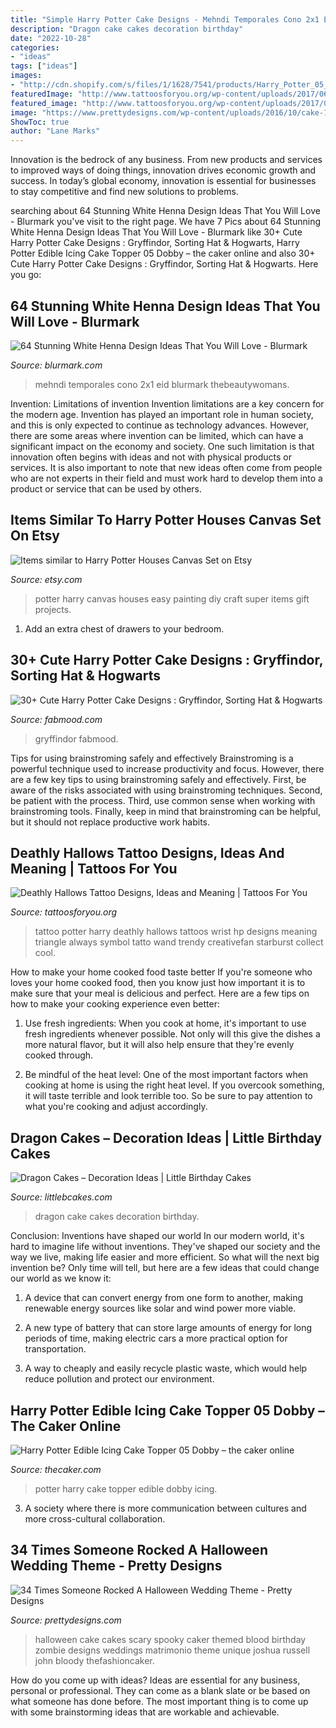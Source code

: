 ```yaml
---
title: "Simple Harry Potter Cake Designs - Mehndi Temporales Cono 2x1 Eid Blurmark Thebeautywomans"
description: "Dragon cake cakes decoration birthday"
date: "2022-10-28"
categories:
- "ideas"
tags: ["ideas"]
images:
- "http://cdn.shopify.com/s/files/1/1628/7541/products/Harry_Potter_05_Cake_grande.jpg?v=1515850436"
featuredImage: "http://www.tattoosforyou.org/wp-content/uploads/2017/06/Harry-Potter-Deathly-Hallows-Tattoo.jpg"
featured_image: "http://www.tattoosforyou.org/wp-content/uploads/2017/06/Harry-Potter-Deathly-Hallows-Tattoo.jpg"
image: "https://www.prettydesigns.com/wp-content/uploads/2016/10/cake-13.jpg"
ShowToc: true
author: "Lane Marks"
---
```



Innovation is the bedrock of any business. From new products and services to improved ways of doing things, innovation drives economic growth and success. In today’s global economy, innovation is essential for businesses to stay competitive and find new solutions to problems.

	

		
searching about 64 Stunning White Henna Design Ideas That You Will Love - Blurmark you've visit to the right page. We have 7 Pics about 64 Stunning White Henna Design Ideas That You Will Love - Blurmark like 30+ Cute Harry Potter Cake Designs : Gryffindor, Sorting Hat &amp; Hogwarts, Harry Potter Edible Icing Cake Topper 05 Dobby – the caker online and also 30+ Cute Harry Potter Cake Designs : Gryffindor, Sorting Hat &amp; Hogwarts. Here you go:
		
    
## 64 Stunning White Henna Design Ideas That You Will Love - Blurmark

<img loading=lazy src="https://www.blurmark.com/wp-content/uploads/2017/01/White-Henna-Design-26.jpg" onerror="this.onerror=null;this.src='https://tse2.mm.bing.net/th?id=OIP.XIU-RVCeVD9XB9sKC1fgQgHaHa&amp;pid=15.1';" alt="64 Stunning White Henna Design Ideas That You Will Love - Blurmark">

_Source: blurmark.com_

>mehndi temporales cono 2x1 eid blurmark thebeautywomans. 

	

Invention: Limitations of invention
Invention limitations are a key concern for the modern age. Invention has played an important role in human society, and this is only expected to continue as technology advances. However, there are some areas where invention can be limited, which can have a significant impact on the economy and society. One such limitation is that innovation often begins with ideas and not with physical products or services. It is also important to note that new ideas often come from people who are not experts in their field and must work hard to develop them into a product or service that can be used by others.

    
## Items Similar To Harry Potter Houses Canvas Set On Etsy

<img loading=lazy src="https://img1.etsystatic.com/039/0/9441166/il_570xN.633539629_mwdp.jpg" onerror="this.onerror=null;this.src='https://tse1.mm.bing.net/th?id=OIP.aj38JQlJgdWe3lwYszt1ewHaJ4&amp;pid=15.1';" alt="Items similar to Harry Potter Houses Canvas Set on Etsy">

_Source: etsy.com_

>potter harry canvas houses easy painting diy craft super items gift projects. 

	

1. Add an extra chest of drawers to your bedroom.

    
## 30+ Cute Harry Potter Cake Designs : Gryffindor, Sorting Hat &amp; Hogwarts

<img loading=lazy src="https://www.fabmood.com/inspiration/wp-content/uploads/2021/07/harry-potter-cake-15-516x1024.jpg" onerror="this.onerror=null;this.src='https://tse2.mm.bing.net/th?id=OIP.eghIvwCZF-3HqN8pQSjTgQHaOs&amp;pid=15.1';" alt="30+ Cute Harry Potter Cake Designs : Gryffindor, Sorting Hat &amp; Hogwarts">

_Source: fabmood.com_

>gryffindor fabmood. 

	

Tips for using brainstroming safely and effectively
Brainstroming is a powerful technique used to increase productivity and focus. However, there are a few key tips to using brainstroming safely and effectively. First, be aware of the risks associated with using brainstroming techniques. Second, be patient with the process. Third, use common sense when working with brainstroming tools. Finally, keep in mind that brainstroming can be helpful, but it should not replace productive work habits.

    
## Deathly Hallows Tattoo Designs, Ideas And Meaning | Tattoos For You

<img loading=lazy src="http://www.tattoosforyou.org/wp-content/uploads/2017/06/Harry-Potter-Deathly-Hallows-Tattoo.jpg" onerror="this.onerror=null;this.src='https://tse2.mm.bing.net/th?id=OIP.NhlKg7BjTSB2LnSvutJZzgHaJ3&amp;pid=15.1';" alt="Deathly Hallows Tattoo Designs, Ideas and Meaning | Tattoos For You">

_Source: tattoosforyou.org_

>tattoo potter harry deathly hallows tattoos wrist hp designs meaning triangle always symbol tatto wand trendy creativefan starburst collect cool. 

	

How to make your home cooked food taste better
If you're someone who loves your home cooked food, then you know just how important it is to make sure that your meal is delicious and perfect. Here are a few tips on how to make your cooking experience even better: 
1. Use fresh ingredients: When you cook at home, it's important to use fresh ingredients whenever possible. Not only will this give the dishes a more natural flavor, but it will also help ensure that they're evenly cooked through.

2. Be mindful of the heat level: One of the most important factors when cooking at home is using the right heat level. If you overcook something, it will taste terrible and look terrible too. So be sure to pay attention to what you're cooking and adjust accordingly.


    
## Dragon Cakes – Decoration Ideas | Little Birthday Cakes

<img loading=lazy src="https://www.littlebcakes.com/wp-content/uploads/2013/08/Dragon-Cake.jpg" onerror="this.onerror=null;this.src='https://tse2.mm.bing.net/th?id=OIP.dN9AVJ2hXeSdbZrWBD3H9wHaFw&amp;pid=15.1';" alt="Dragon Cakes – Decoration Ideas | Little Birthday Cakes">

_Source: littlebcakes.com_

>dragon cake cakes decoration birthday. 

	

Conclusion: Inventions have shaped our world
In our modern world, it's hard to imagine life without inventions. They've shaped our society and the way we live, making life easier and more efficient.
So what will the next big invention be? Only time will tell, but here are a few ideas that could change our world as we know it:

1. A device that can convert energy from one form to another, making renewable energy sources like solar and wind power more viable.

2. A new type of battery that can store large amounts of energy for long periods of time, making electric cars a more practical option for transportation.

3. A way to cheaply and easily recycle plastic waste, which would help reduce pollution and protect our environment.

    
## Harry Potter Edible Icing Cake Topper 05 Dobby – The Caker Online

<img loading=lazy src="http://cdn.shopify.com/s/files/1/1628/7541/products/Harry_Potter_05_Cake_grande.jpg?v=1515850436" onerror="this.onerror=null;this.src='https://tse3.mm.bing.net/th?id=OIP.2_S1qxvVhNXjkUXNsADJlwHaHG&amp;pid=15.1';" alt="Harry Potter Edible Icing Cake Topper 05 Dobby – the caker online">

_Source: thecaker.com_

>potter harry cake topper edible dobby icing. 

	

3. A society where there is more communication between cultures and more cross-cultural collaboration. 

    
## 34 Times Someone Rocked A Halloween Wedding Theme - Pretty Designs

<img loading=lazy src="https://www.prettydesigns.com/wp-content/uploads/2016/10/cake-13.jpg" onerror="this.onerror=null;this.src='https://tse2.mm.bing.net/th?id=OIP.luauXH4INeoEEuvOjgtAPQHaLH&amp;pid=15.1';" alt="34 Times Someone Rocked A Halloween Wedding Theme - Pretty Designs">

_Source: prettydesigns.com_

>halloween cake cakes scary spooky caker themed blood birthday zombie designs weddings matrimonio theme unique joshua russell john bloody thefashioncaker. 

	

How do you come up with ideas?
Ideas are essential for any business, personal or professional. They can come as a blank slate or be based on what someone has done before. The most important thing is to come up with some brainstorming ideas that are workable and achievable.

